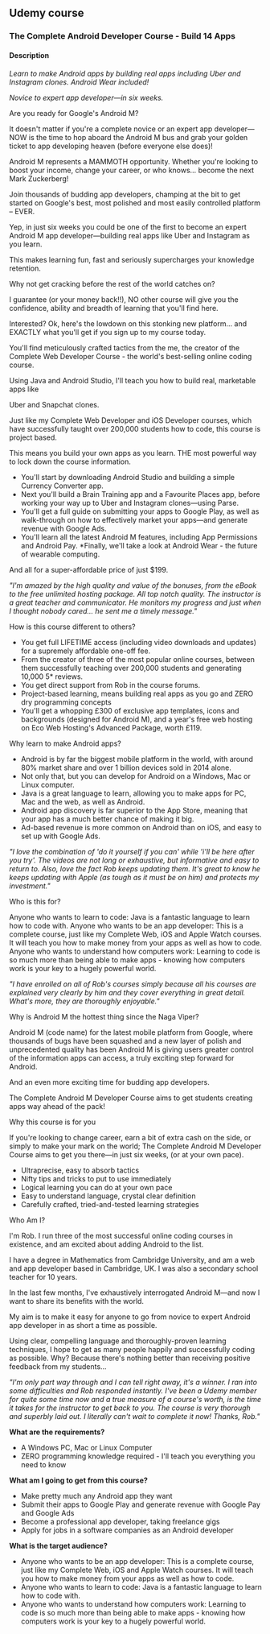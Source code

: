 ## Udemy course

### The Complete Android Developer Course - Build 14 Apps

#### Description

*Learn to make Android apps by building real apps including Uber and Instagram clones. Android Wear included!*


*Novice to expert app developer—in six weeks.*

Are you ready for Google's Android M?

It doesn't matter if you're a complete novice or an expert app developer—NOW is the time to hop aboard the Android M bus and grab your golden ticket to app developing heaven (before everyone else does)!


Android M represents a MAMMOTH opportunity. Whether you're looking to boost your income, change your career, or who knows… become the next Mark Zuckerberg!


Join thousands of budding app developers, champing at the bit to get started on Google's best, most polished and most easily controlled platform – EVER.


Yep, in just six weeks you could be one of the first to become an expert Android M app developer—building real apps like Uber and Instagram as you learn.


This makes learning fun, fast and seriously supercharges your knowledge retention.


Why not get cracking before the rest of the world catches on?


I guarantee (or your money back!!), NO other course will give you the confidence, ability and breadth of learning that you'll find here.



Interested? Ok, here's the lowdown on this stonking new platform… and EXACTLY what you'll get if you sign up to my course today.


You'll find meticulously crafted tactics from the me, the creator of the Complete Web Developer Course - the world's best-selling online coding course.


Using Java and Android Studio, I'll teach you how to build real, marketable apps like


Uber and Snapchat clones.


Just like my Complete Web Developer and iOS Developer courses, which have successfully taught over 200,000 students how to code, this course is project based.


This means you build your own apps as you learn. THE most powerful way to lock down the course information.

* You'll start by downloading Android Studio and building a simple Currency Converter app.
* Next you'll build a Brain Training app and a Favourite Places app, before working your way up to Uber and Instagram clones—using Parse.
* You'll get a full guide on submitting your apps to Google Play, as well as walk-through on how to effectively market your apps—and generate revenue with Google Ads.
* You'll learn all the latest Android M features, including App Permissions and Android Pay.
*Finally, we'll take a look at Android Wear - the future of wearable computing.



And all for a super-affordable price of just $199.


*"I'm amazed by the high quality and value of the bonuses, from the eBook to the free unlimited hosting package. All top notch quality. The instructor is a great teacher and communicator. He monitors my progress and just when I thought nobody cared… he sent me a timely message."*

How is this course different to others?

* You get full LIFETIME access (including video downloads and updates) for a supremely affordable one-off fee.
* From the creator of three of the most popular online courses, between them successfully teaching over 200,000 students and generating 10,000 5* reviews.
* You get direct support from Rob in the course forums.
* Project-based learning, means building real apps as you go and ZERO dry programming concepts
* You'll get a whopping £300 of exclusive app templates, icons and backgrounds (designed for Android M), and a year's free web hosting on Eco Web Hosting's Advanced Package, worth £119.


Why learn to make Android apps?

* Android is by far the biggest mobile platform in the world, with around 80% market share and over 1 billion devices sold in 2014 alone.
* Not only that, but you can develop for Android on a Windows, Mac or Linux computer.
* Java is a great language to learn, allowing you to make apps for PC, Mac and the web, as well as Android.
* Android app discovery is far superior to the App Store, meaning that your app has a much better chance of making it big.
* Ad-based revenue is more common on Android than on iOS, and easy to set up with Google Ads.

*"I love the combination of 'do it yourself if you can' while 'i'll be here after you try'. The videos are not long or exhaustive, but informative and easy to return to. Also, love the fact Rob keeps updating them. It's great to know he keeps updating with Apple (as tough as it must be on him) and protects my investment."*

Who is this for?

Anyone who wants to learn to code: Java is a fantastic language to learn how to code with.
Anyone who wants to be an app developer: This is a complete course, just like my Complete Web, iOS and Apple Watch courses. It will teach you how to make money from your apps as well as how to code.
Anyone who wants to understand how computers work: Learning to code is so much more than being able to make apps - knowing how computers work is your key to a hugely powerful world.

*"I have enrolled on all of Rob's courses simply because all his courses are explained very clearly by him and they cover everything in great detail. What's more, they are thoroughly enjoyable."*

Why is Android M the hottest thing since the Naga Viper?

Android M (code name) for the latest mobile platform from Google, where thousands of bugs have been squashed and a new layer of polish and unprecedented quality has been Android M is giving users greater control of the information apps can access, a truly exciting step forward for Android.

And an even more exciting time for budding app developers.

The Complete Android M Developer Course aims to get students creating apps way ahead of the pack!

Why this course is for you

If you're looking to change career, earn a bit of extra cash on the side, or simply to make your mark on the world; The Complete Android M Developer Course aims to get you there—in just six weeks, (or at your own pace).

* Ultraprecise, easy to absorb tactics
* Nifty tips and tricks to put to use immediately
* Logical learning you can do at your own pace
* Easy to understand language, crystal clear definition
* Carefully crafted, tried-and-tested learning strategies

Who Am I?

I'm Rob. I run three of the most successful online coding courses in existence, and am excited about adding Android to the list.

I have a degree in Mathematics from Cambridge University, and am a web and app developer based in Cambridge, UK. I was also a secondary school teacher for 10 years.

In the last few months, I've exhaustively interrogated Android M—and now I want to share its benefits with the world.

My aim is to make it easy for anyone to go from novice to expert Android app developer in as short a time as possible.

Using clear, compelling language and thoroughly-proven learning techniques, I hope to get as many people happily and successfully coding as possible. Why? Because there's nothing better than receiving positive feedback from my students…

*"I'm only part way through and I can tell right away, it's a winner. I ran into some difficulties and Rob responded instantly. I've been a Udemy member for quite some time now and a true measure of a course's worth, is the time it takes for the instructor to get back to you. The course is very thorough and superbly laid out. I literally can't wait to complete it now! Thanks, Rob."*

**What are the requirements?**

* A Windows PC, Mac or Linux Computer
* ZERO programming knowledge required - I'll teach you everything you need to know

**What am I going to get from this course?**

* Make pretty much any Android app they want
* Submit their apps to Google Play and generate revenue with Google Pay and Google Ads
* Become a professional app developer, taking freelance gigs
* Apply for jobs in a software companies as an Android developer

**What is the target audience?**

* Anyone who wants to be an app developer: This is a complete course, just like my Complete Web, iOS and Apple Watch courses. It will teach you how to make money from your apps as well as how to code.
* Anyone who wants to learn to code: Java is a fantastic language to learn how to code with.
* Anyone who wants to understand how computers work: Learning to code is so much more than being able to make apps - knowing how computers work is your key to a hugely powerful world.

